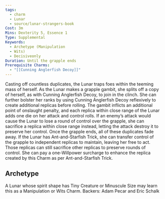 ```yaml
---
tags:
  - charm
  - Lunar
  - source/lunar-strangers-book
Cost: 3m
Mins: Dexterity 5, Essence 1
Type: Supplemental
Keywords:
  - Archetype (Manipulation
  - Wits)
  - Decisiveonly
Duration: Until the grapple ends
Prerequisite Charms:
  - "[[Cunning Anglerfish Decoy]]"
---
```

Casting off countless duplicates, the Lunar traps foes within the teeming mass of herself.
As the Lunar makes a grapple gambit, she splits off a copy of herself, as with Cunning Anglerfish Decoy, to join in the clinch. She can further bolster her ranks by using Cunning Anglerfish Decoy reflexively to create additional replicas before rolling. The gambit inflicts an additional point of onslaught penalty, and each replica within close range of the Lunar adds one die on her attack and control rolls.
If an enemy’s attack would cause the Lunar to lose a round of control over the grapple, she can sacrifice a replica within close range instead, letting the attack destroy it to preserve her control. Once the grapple ends, all of these duplicates fade away.
If the Lunar has Ant-and-Starfish Trick, she can transfer control of the grapple to independent replicas to maintain, leaving her free to act. Those replicas can still sacrifice other replicas to preserve rounds of control. She can pay a one-Willpower surcharge to enhance the replica created by this Charm as per Ant-and-Starfish Trick.

## Archetype 
A Lunar whose spirit shape has Tiny Creature or Minuscule Size may learn this as a Manipulation or Wits Charm.
Backers: Adam Pecar and Eric Schalk